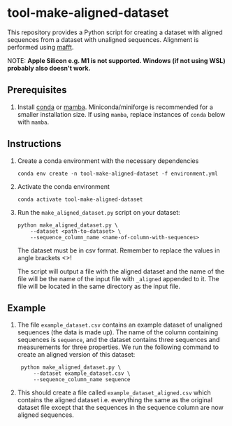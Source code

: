 # tool-make-aligned-dataset
This repository provides a Python script for creating a dataset with aligned sequences
from a dataset with unaligned sequences. Alignment is performed using [mafft](https://mafft.cbrc.jp/alignment/software/).

NOTE: **Apple Silicon e.g. M1 is not supported. Windows (if not using WSL) probably also doesn't work.**

## Prerequisites

1. Install [conda](https://conda.io/projects/conda/en/latest/user-guide/install/index.html) or [mamba](https://mamba.readthedocs.io/en/latest/installation/mamba-installation.html). Miniconda/miniforge is recommended for a smaller installation size. If using `mamba`, replace instances of `conda` below with `mamba`.

## Instructions

1. Create a conda environment with the necessary dependencies

    ```
    conda env create -n tool-make-aligned-dataset -f environment.yml
    ```

1. Activate the conda environment

    ```
    conda activate tool-make-aligned-dataset
    ```

1. Run the `make_aligned_dataset.py` script on your dataset:

    ```
    python make_aligned_dataset.py \
        --dataset <path-to-dataset> \
        --sequence_column_name <name-of-column-with-sequences>
    ```

   The dataset must be in csv format. Remember to replace the values in angle brackets <>!

   The script will output a file with the aligned dataset and the name of the file will
   be the name of the input file with `_aligned` appended to it. The file will be
   located in the same directory as the input file.


## Example

1. The file `example_dataset.csv` contains an example dataset of unaligned sequences
   (the data is made up). The name of the column containing sequences is `sequence`,
   and the dataset contains three sequences and measurements for three properties. We
   run the following command to create an aligned version of this dataset:

   ```
    python make_aligned_dataset.py \
        --dataset example_dataset.csv \
        --sequence_column_name sequence
   ```

1. This should create a file called `example_dataset_aligned.csv` which contains the
   aligned dataset i.e. everything the same as the original dataset file except that
   the sequences in the sequence column are now aligned sequences.
